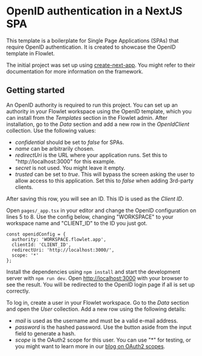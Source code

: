 # OpenID authentication in a NextJS SPA

This template is a boilerplate for Single Page Applications (SPAs) that require OpenID authentication. It is created to showcase the OpenID template in Flowlet.

The initial project was set up using [create-next-app](https://github.com/vercel/next.js/tree/canary/packages/create-next-app). You might refer to their documentation for more
information on the framework.

## Getting started

An OpenID authority is required to run this project.
You can set up an authority in your Flowlet workspace using the OpenID template,
which you can install from the *Templates* section in the Flowlet admin.
After installation, go to the *Data* section and add a new row in the
*OpenIdClient* collection. Use the following values:

* *confidential* should be set to *false* for SPAs.
* *name* can be arbitrarily chosen.
* *redirectUri* is the URL where your application runs. Set this to "http://localhost:3000" for this example.
* *secret* is not used. You might leave it empty.
* *trusted* can be set to *true*. This will bypass the screen asking the user to allow access to this application. Set this to *false* when adding 3rd-party clients.

After saving this row, you will see an ID. This ID is used as the *Client ID*.

Open `pages/_app.tsx` in your editor and change the OpenID configuration on lines 5 to 8.
Use the config below, changing "WORKSPACE" to your workspace name and "CLIENT_ID" to
the ID you just got.

```
const openidConfig = {
  authority: 'WORKSPACE.flowlet.app',
  clientId: 'CLIENT_ID',
  redirectUri: 'http://localhost:3000/',
  scope: '*'
};
```

Install the dependencies using `npm install` and start the development server
with `npm run dev`.
Open [http://localhost:3000](http://localhost:3000) with your browser to see the result.
You will be redirected to the OpenID login page if all is set up correctly.

To log in, create a user in your Flowlet workspace. Go to the *Data* section and
open the *User* collection. Add a new row using the following details:

* *mail* is used as the username and must be a valid e-mail address.
* *password* is the hashed password. Use the button aside from the input field to generate a hash.
* *scope* is the OAuth2 scope for this user. You can use "*" for testing, or you might want to learn more in our [blog on OAuth2 scopes](https://medium.com/@Flowlet/oauth2-scopes-for-fine-grained-acls-29efa536f1b0).
